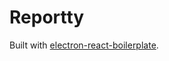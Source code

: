 # Reportty

Built with [electron-react-boilerplate](https://github.com/electron-react-boilerplate/electron-react-boilerplate).
